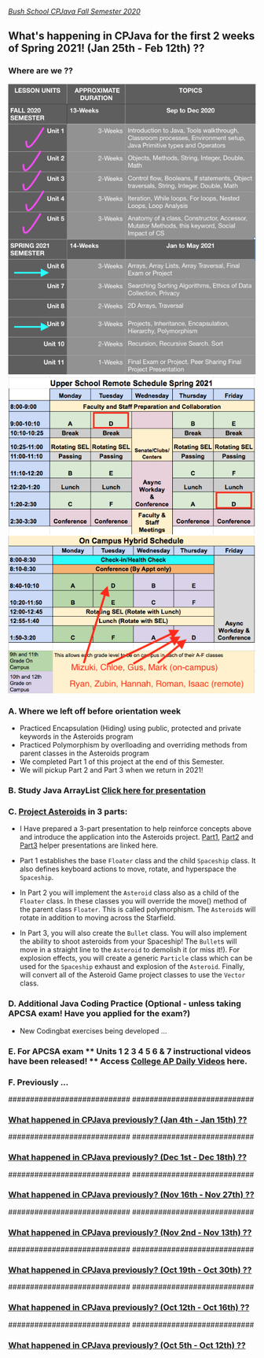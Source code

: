 [_Bush School CPJava Fall Semester 2020_](https://chandrunarayan.github.io/cpjava/)

## What's happening in CPJava for the first 2 weeks of Spring 2021! (Jan 25th - Feb 12th) ??

### Where are we ??
![alt text][wearehere]
![alt text](BSDS_R.png)
![alt text](BSDS_H.png)

### A. Where we left off before orientation week
* Practiced Encapsulation (Hiding) using public, protected and private keywords in the Asteroids program
* Practiced Polymorphism by overlloading and overriding methods from parent classes in the Asteroids program
* We completed Part 1 of this project at the end of this Semester.
* We will pickup Part 2 and Part 3 when we return in 2021!  

### B. Study Java ArrayList [Click here for presentation](https://docs.google.com/presentation/d/1cnaJQR97NmguD3ZGeLL-Rum8TVj_qA0wHxEyVr37K9s/edit#slide=id.p1)

### C. [Project Asteroids](https://chandrunarayan.github.io/sketches/AsteroidsVariableDemo/) in 3 parts:

* I Have prepared a 3-part presentation to help reinforce concepts above and introduce the application into the Asteroids project.  [Part1](https://docs.google.com/presentation/d/1HfHQTei9qgkBEBhNqUKqmAc6g2V3x8FDprajTp5IZuE/edit?usp=sharing), [Part2](https://docs.google.com/presentation/d/1pPeUvTAbIjtZYvfQIv54BDuunra8H6imO654amT6NI4/edit?usp=sharing) and [Part3](https://docs.google.com/presentation/d/1eSpNZiI6WjTBA4Jn_s_0pSicocsRXhOUnGaTOms80CM/edit?usp=sharing) helper presentations are linked here.
* Part 1 establishes the base `Floater` class and the child `Spaceship` class. It also defines keyboard actions to move, rotate, and hyperspace the `Spaceship`. 
* In Part 2 you will implement the `Asteroid` class also as a child of the `Floater` class. In these classes you will override the move() method of the parent class `Floater`. This is called polymorphism. The `Asteroid`s will rotate in addition to moving across the Starfield. 

* In Part 3, you will also create the `Bullet` class. You will also implement the ability to shoot asteroids from your Spaceship! The `Bullet`s will move in a straight line to the `Asteroid` to demolish it (or miss it!). For explosion effects, you will create a generic `Particle` class which can be used for the `Spaceship` exhaust and explosion of the `Asteroid`. Finally, will convert all of the Asteroid Game project classes to use the `Vector` class.


### D. Additional Java Coding Practice (Optional - unless taking APCSA exam! Have you applied for the exam?)
* New Codingbat exercises being developed ...

### E. For APCSA exam ** Units 1 2 3 4 5 6 & 7 instructional videos have been released! ** Access [College AP Daily Videos](https://apcentral.collegeboard.org/courses/ap-computer-science-a/classroom-resources?course=ap-computer-science-a) here. 

### F. Previously ...
############################
############################

### [What happened in CPJava previously? (Jan 4th - Jan 15th) ??](weekofjan4)

############################
############################

### [What happened in CPJava previously? (Dec 1st - Dec 18th) ??](weekofdec1)

############################
############################

### [What happened in CPJava previously? (Nov 16th - Nov 27th) ??](weekofnov16)

############################
############################

### [What happened in CPJava previously? (Nov 2nd - Nov 13th) ??](weekofnov2)

############################
############################

### [What happened in CPJava previously? (Oct 19th - Oct 30th) ??](weekofoct19)

############################
############################

### [What happened in CPJava previously? (Oct 12th - Oct 16th) ??](weekofoct12)

############################
############################

### [What happened in CPJava previously? (Oct 5th - Oct 12th) ??](weekofoct5)

[wearehere]: wearehere.png "wearehere"
[timeremaining]: remaining.png "timeremaining"
